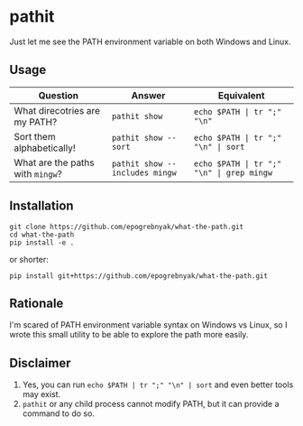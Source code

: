 # pathit

Just let me see the PATH environment variable on both Windows and Linux.

## Usage

| Question                         | Answer                         | Equivalent                                |
| -------------------------------- | ------------------------------ | ----------------------------------------- |
| What direcotries are my PATH?    | `pathit show`                  | `echo $PATH \| tr ";" "\n"`               |
| Sort them alphabetically!        | `pathit show --sort`           | `echo $PATH \| tr ";" "\n" \| sort`       |
| What are the paths with `mingw`? | `pathit show --includes mingw` | `echo $PATH \| tr ";" "\n" \| grep mingw` |

## Installation

```
git clone https://github.com/epogrebnyak/what-the-path.git
cd what-the-path
pip install -e .
```

or shorter:

```
pip install git+https://github.com/epogrebnyak/what-the-path.git
```

## Rationale

I'm scared of PATH environment variable syntax on Windows vs Linux,
so I wrote this small utility to be able to explore the path more easily.

## Disclaimer

1. Yes, you can run `echo $PATH | tr ";" "\n" | sort` and even better tools may exist.
2. `pathit` or any child process cannot modify PATH, but it can provide a command to do so.
